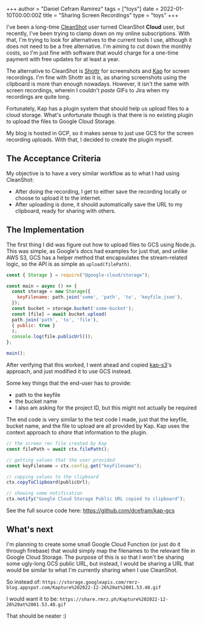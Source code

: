 +++
author = "Daniel Cefram Ramirez"
tags = ["toys"]
date = 2022-01-10T00:00:00Z
title = "Sharing Screen Recordings"
type = "toys"
+++

I've been a long-time [CleanShot](https://cleanshot.cloud) user turned CleanShot **Cloud** user, but recently, I've been trying to clamp down on my online subscriptions. With that, I'm trying to look for alternatives to the current tools I use, although it does not need to be a free alternative. I'm aiming to cut down the monthly costs, so I'm just fine with software that would charge for a one-time payment with free updates for at least a year.

The alternative to CleanShot is [Shottr](https://shottr.cc) for screenshots and [Kap](https://getkap.co) for screen recordings. I'm fine with Shottr as it is, as sharing screenshots using the clipboard is more than enough nowadays. However, it isn't the same with screen recordings, wherein I couldn't *paste* GIFs to Jira when my recordings are quite long.

Fortunately, Kap has a plugin system that should help us upload files to a cloud storage. What's unfortunate though is that there is no existing plugin to upload the files to Google Cloud Storage.

My blog is hosted in GCP, so it makes sense to just use GCS for the screen recording uploads. With that, I decided to create the plugin myself.

## The Acceptance Criteria

My objective is to have a very similar workflow as to what I had using CleanShot:
- After doing the recording, I get to either save the recording locally or choose to upload it to the internet.
- After uploading is done, it should automatically save the URL to my clipboard, ready for sharing with others.

## The Implementation

The first thing I did was figure out how to upload files to GCS using Node.js. This was simple, as Google's docs had examples for just that, and unlike AWS S3, GCS has a helper method that encapsulates the stream-related logic, so the API is as simple as `upload(filePath)`.

```javascript
const { Storage } = require("@google-cloud/storage");

const main = async () => {
  const storage = new Storage({
    keyFilename: path.join('some', 'path', 'to', 'keyfile.json'),
  });
  const bucket = storage.bucket('some-bucket');
  const [file] = await bucket.upload(
  path.join('path', 'to', 'file'), 
  { public: true }
  );
  console.log(file.publicUrl());
};

main();
```

After verifying that this worked, I went ahead and copied [kap-s3](https://github.com/SamVerschueren/kap-s3)'s approach, and just modified it to use GCS instead.

Some key things that the end-user has to provide:
- path to the keyfile
- the bucket name
- I also am asking for the project ID, but this might not actually be required

The end code is very similar to the test code I made, just that the keyfile, bucket name, and the file to upload are all provided by Kap. Kap uses the context approach to *share* that information to the plugin.

```javascript
// the screen rec file created by Kap
const filePath = await ctx.filePath(); 

// getting values that the user provided
const keyFilename = ctx.config.get("keyFilename");

// copying values to the clipboard
ctx.copyToClipboard(publicUrl);

// showing some notification
ctx.notify("Google Cloud Storage Public URL copied to clipboard");
```

See the full source code here: https://github.com/dcefram/kap-gcs

## What's next

I'm planning to create some small Google Cloud Function (or just do it through firebase) that would simply map the filenames to the relevant file in Google Cloud Storage. The purpose of this is so that I won't be sharing some ugly-long GCS public URL, but instead, I would be sharing a URL that would be similar to what I'm currently sharing when I use CleanShot.

So instead of: `https://storage.googleapis.com/rmrz-blog.appspot.com/Kapture%202022-12-26%20at%2001.53.40.gif`

I would want it to be: `https://share.rmrz.ph/Kapture%202022-12-26%20at%2001.53.40.gif`

That should be neater :)